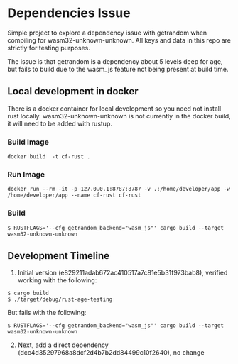 # Dependencies Issue
Simple project to explore a dependency issue with getrandom when compiling for wasm32-unknown-unknown.  All keys and data in this repo are strictly for testing purposes.  

The issue is that getrandom is a dependency about 5 levels deep for age, but fails to build due to the wasm_js feature not being present at build time.

## Local development in docker
There is a docker container for local development so you need not install rust locally.  wasm32-unknown-unknown is not currently in the docker build, it will need to be added with rustup.



### Build Image
```
docker build  -t cf-rust .
```
### Run Image
```
docker run --rm -it -p 127.0.0.1:8787:8787 -v .:/home/developer/app -w /home/developer/app --name cf-rust cf-rust
```
### Build
```
$ RUSTFLAGS='--cfg getrandom_backend="wasm_js"' cargo build --target wasm32-unknown-unknown
```

## Development Timeline

1. Initial version (e829211adab672ac410517a7c81e5b31f973bab8), verified working with the following:
```
$ cargo build
$ ./target/debug/rust-age-testing
```
But fails with the following:
```
$ RUSTFLAGS='--cfg getrandom_backend="wasm_js"' cargo build --target wasm32-unknown-unknown
```
2. Next, add a direct dependency (dcc4d35297968a8dcf2d4b7b2dd84499c10f2640), no change


